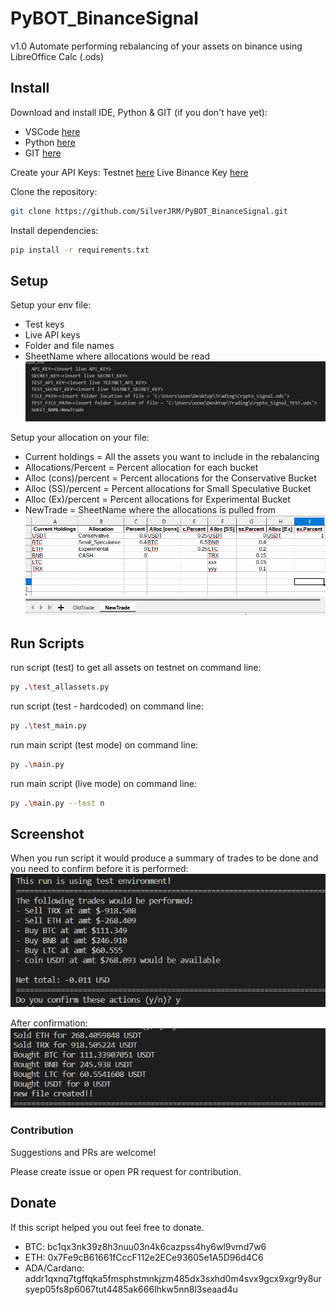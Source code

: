 # PyBOT_BinanceSignal

v1.0
Automate performing rebalancing of your assets on binance using LibreOffice Calc (.ods)

## Install

Download and install IDE, Python & GIT (if you don't have yet):

- VSCode [here](https://code.visualstudio.com/download)
- Python [here](https://www.python.org/downloads/)
- GIT [here](https://git-scm.com/downloads)

Create your API Keys:
Testnet [here](https://testnet.binance.vision/)
Live Binance Key [here](https://www.binance.com/en/my/settings/api-management)

Clone the repository:

```sh
git clone https://github.com/SilverJRM/PyBOT_BinanceSignal.git
```

Install dependencies:

```sh
pip install -r requirements.txt
```

## Setup

Setup your env file:

- Test keys
- Live API keys
- Folder and file names
- SheetName where allocations would be read
  ![Screenshot](./assets/img/env_file.png)

Setup your allocation on your file:

- Current holdings = All the assets you want to include in the rebalancing
- Allocations/Percent = Percent allocation for each bucket
- Alloc (cons)/percent = Percent allocations for the Conservative Bucket
- Alloc (SS)/percent = Percent allocations for Small Speculative Bucket
- Alloc (Ex)/percent = Percent allocations for Experimental Bucket
- NewTrade = SheetName where the allocations is pulled from
  ![Screenshot](./assets/img/allocations_setup.png)

## Run Scripts

run script (test) to get all assets on testnet on command line:

```sh
py .\test_allassets.py
```

run script (test - hardcoded) on command line:

```sh
py .\test_main.py
```

run main script (test mode) on command line:

```sh
py .\main.py
```

run main script (live mode) on command line:

```sh
py .\main.py --test n
```

## Screenshot

When you run script it would produce a summary of trades to be done and you need to confirm before it is performed:
![Screenshot](./assets/img/summary.png)

After confirmation:
![Screenshot](./assets/img/confirmed.png)

### Contribution

Suggestions and PRs are welcome!

Please create issue or open PR request for contribution.

## Donate

If this script helped you out feel free to donate.

- BTC: bc1qx3nk39z8h3nuu03n4k6cazpss4hy6wl9vmd7w6
- ETH: 0x7Fe9cB61661fCccF112e2ECe93605e1A5D96d4C6
- ADA/Cardano: addr1qxnq7tgffqka5fmsphstmnkjzm485dx3sxhd0m4svx9gcx9xgr9y8ursyep05fs8p6067tut4485ak666lhkw5nn8l3seaad4u
